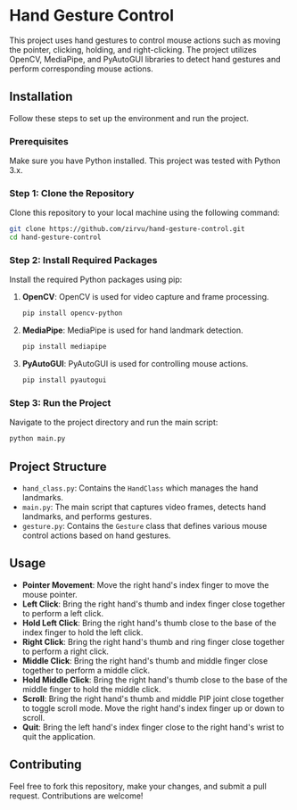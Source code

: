 # Hand Gesture Control

This project uses hand gestures to control mouse actions such as moving the pointer, clicking, holding, and right-clicking. The project utilizes OpenCV, MediaPipe, and PyAutoGUI libraries to detect hand gestures and perform corresponding mouse actions.

## Installation

Follow these steps to set up the environment and run the project.

### Prerequisites

Make sure you have Python installed. This project was tested with Python 3.x.

### Step 1: Clone the Repository

Clone this repository to your local machine using the following command:

```bash
git clone https://github.com/zirvu/hand-gesture-control.git
cd hand-gesture-control
```

### Step 2: Install Required Packages

Install the required Python packages using pip:

1. **OpenCV**: OpenCV is used for video capture and frame processing.

   ```bash
   pip install opencv-python
   ```

2. **MediaPipe**: MediaPipe is used for hand landmark detection.

   ```bash
   pip install mediapipe
   ```

3. **PyAutoGUI**: PyAutoGUI is used for controlling mouse actions.

   ```bash
   pip install pyautogui
   ```

### Step 3: Run the Project

Navigate to the project directory and run the main script:

```bash
python main.py
```

## Project Structure

- `hand_class.py`: Contains the `HandClass` which manages the hand landmarks.
- `main.py`: The main script that captures video frames, detects hand landmarks, and performs gestures.
- `gesture.py`: Contains the `Gesture` class that defines various mouse control actions based on hand gestures.

## Usage

- **Pointer Movement**: Move the right hand's index finger to move the mouse pointer.
- **Left Click**: Bring the right hand's thumb and index finger close together to perform a left click.
- **Hold Left Click**: Bring the right hand's thumb close to the base of the index finger to hold the left click.
- **Right Click**: Bring the right hand's thumb and ring finger close together to perform a right click.
- **Middle Click**: Bring the right hand's thumb and middle finger close together to perform a middle click.
- **Hold Middle Click**: Bring the right hand's thumb close to the base of the middle finger to hold the middle click.
- **Scroll**: Bring the right hand's thumb and middle PIP joint close together to toggle scroll mode. Move the right hand's index finger up or down to scroll.
- **Quit**: Bring the left hand's index finger close to the right hand's wrist to quit the application.

## Contributing

Feel free to fork this repository, make your changes, and submit a pull request. Contributions are welcome!
